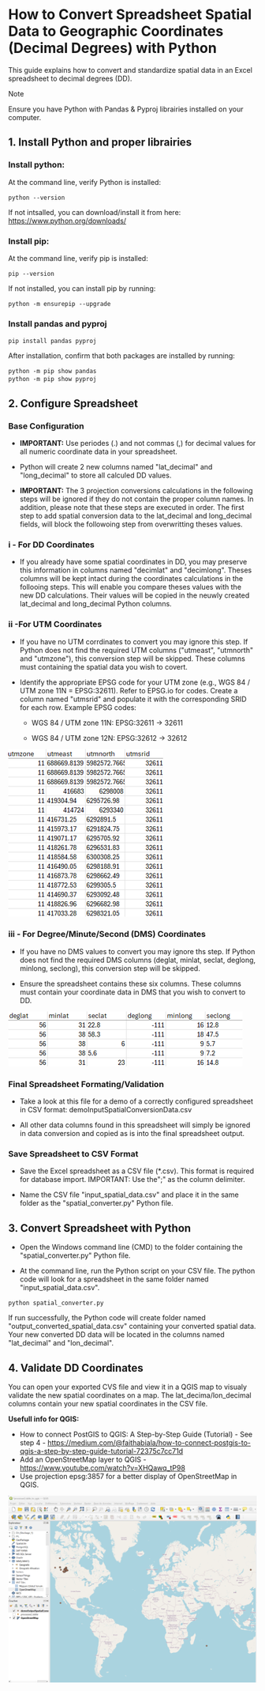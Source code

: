 # How to Convert Spreadsheet Spatial Data to Geographic Coordinates (Decimal Degrees) with Python

This guide explains how to convert and standardize spatial data in an Excel spreadsheet to decimal degrees (DD).

>[!NOTE]
>Ensure you have Python with Pandas & Pyproj librairies installed on your computer.

## 1. Install Python and proper librairies 

### Install python: 

At the command line, verify Python is installed: 
```
python --version
```

If not intsalled, you can download/install it from here: https://www.python.org/downloads/


### Install pip: 

At the command line, verify pip is installed:
```
pip --version
```

If not installed, you can install pip by running:
```
python -m ensurepip --upgrade
```

### Install pandas and pyproj

```
pip install pandas pyproj 
```

After installation, confirm that both packages are installed by running:
```
python -m pip show pandas
python -m pip show pyproj
```

## 2. Configure Spreadsheet

### Base Configuration

- **IMPORTANT:** Use periodes (.) and not commas (,) for decimal values for all numeric coordinate data in your spreadsheet.

- Python will create 2 new columns named "lat_decimal" and "long_decimal" to store all calculed DD values.

- **IMPORTANT:** The 3 projection conversions calculations in the following steps will be ignored if they do not contain the proper column names. In addition, please note that these steps are executed in order. The first step to add spatial conversion data to the lat_decimal and long_decimal fields, will block the followoing step from overwritting theses values.  

### i - For DD Coordinates

- If you already have some spatial coordinates in DD, you may preserve this information in columns named "decimlat" and "decimlong". Theses columns will be kept intact during the coordinates calculations in the follooing steps. This will enable you compare theses values with the new DD calculations. Their values will be copied in the neuwly created lat_decimal and long_decimal Python columns.


### ii -For UTM Coordinates

- If you have no UTM corrdinates to convert you may ignore this step. If Python does not find the required UTM columns ("utmeast", "utmnorth" and "utmzone"), this conversion step will be skipped. These columns must containing the spatial data you wish to covert.

- Identify the appropriate EPSG code for your UTM zone (e.g., WGS 84 / UTM zone 11N = EPSG:32611). Refer to EPSG.io for codes. Create a column named "utmsrid" and populate it with the corresponding SRID for each row. Example EPSG codes:

  - WGS 84 / UTM zone 11N: EPSG:32611 → 32611

  - WGS 84 / UTM zone 12N: EPSG:32612 → 32612

![alt text](images/image-utm.png)


### iii - For Degree/Minute/Second (DMS) Coordinates

- If you have no DMS values to convert you may ignore ths step. If Python does not find the required DMS columns (deglat, minlat, seclat, deglong, minlong, seclong), this conversion step will be skipped.

- Ensure the spreadsheet contains these six columns. These columns must contain your coordinate data in DMS that you wish to convert to DD.

![alt text](images/image-dms.png)


### Final Spreadsheet Formating/Validation

- Take a look at this file for a demo of a correctly configured spreadsheet in CSV format: demoInputSpatialConversionData.csv

- All other data columns found in this spreadsheet will simply be ignored in data conversion and copied as is into the final spreadsheet output.

### Save Spreadsheet to CSV Format

- Save the Excel spreadsheet as a CSV file (*.csv). This format is required for database import. IMPORTANT: Use the";" as the column delimiter.

- Name the CSV file "input_spatial_data.csv" and place it in the same folder as the "spatial_converter.py" Python file.


## 3. Convert Spreadsheet with Python

- Open the Windows command line (CMD) to the folder containing the "spatial_converter.py" Python file. 

- At the command line, run the Python script on your CSV file. The python code will look for a spreadsheet in the same folder named "input_spatial_data.csv".

```
python spatial_converter.py

```

If run successfully, the Python code will create folder named "output_converted_spatial_data.csv" containing your converted spatial data. Your new converted DD data will be located in the columns named "lat_decimal" and "lon_decimal".


## 4. Validate DD Coordinates

You can open your exported CVS file and view it in a QGIS map to visualy validate the new spatial coordinates on a map. The lat_decima/lon_decimal columns contain your new spatial coordinates in the CSV file.

**Usefull info for QGIS:**
- How to connect PostGIS to QGIS: A Step-by-Step Guide (Tutorial) - See step 4 - https://medium.com/@faithabiala/how-to-connect-postgis-to-qgis-a-step-by-step-guide-tutorial-72375c7cc71d
- Add an OpenStreetMap layer to QGIS - https://www.youtube.com/watch?v=XHQawq_tP98
- Use projection epsg:3857 for a better display of OpenStreetMap in QGIS.

![alt text](images/image-qgis.png)


